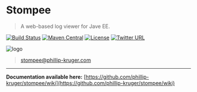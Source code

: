 # Stompee

> A web-based log viewer for Jave EE.

[![Build Status](https://travis-ci.org/phillip-kruger/stompee.svg?branch=master)](https://travis-ci.org/phillip-kruger/stompee)
[![Maven Central](https://maven-badges.herokuapp.com/maven-central/com.github.phillip-kruger/stompee/badge.svg)](https://maven-badges.herokuapp.com/maven-central/com.github.phillip-kruger/stompee)
[![License](https://img.shields.io/badge/license-Apache%202-blue.svg)](https://raw.githubusercontent.com/phillip-kruger/stompee/master/LICENSE.txt)
[![Twitter URL](https://img.shields.io/twitter/url/http/shields.io.svg?style=social)](https://twitter.com/phillipkruger)

![logo](https://raw.githubusercontent.com/phillip-kruger/stompee/master/stompee-core/src/main/webapp/stompee/logo.png)

> stompee@phillip-kruger.com

***

**Documentation available here:** [https://github.com/phillip-kruger/stompee/wiki](https://github.com/phillip-kruger/stompee/wiki)